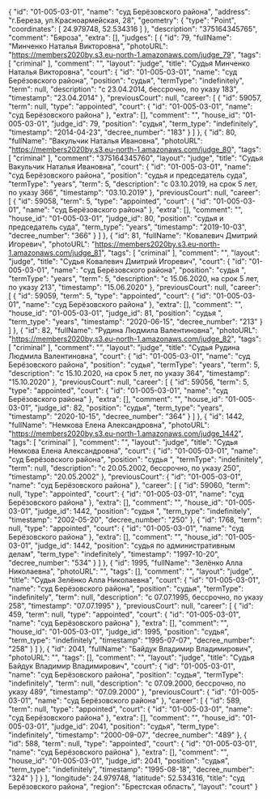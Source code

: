 {
    "id": "01-005-03-01",
    "name": "суд Берёзовского района",
    "address": "г.Береза, ул.Красноармейская, 28",
    "geometry": {
        "type": "Point",
        "coordinates": [
            24.979748,
            52.534316
        ]
    },
    "description": "375164345765",
    "comment": "Бяроза",
    "extra": [],
    "judges": [
        {
            "id": 79,
            "fullName": "Минченко Наталья Викторовна",
            "photoURL": "https://members2020by.s3.eu-north-1.amazonaws.com/judge_79",
            "tags": [
                "criminal"
            ],
            "comment": "",
            "layout": "judge",
            "title": "Судья Минченко Наталья Викторовна",
            "court": {
                "id": "01-005-03-01",
                "name": "суд Берёзовского района",
                "position": "судья",
                "termType": "indefinitely",
                "term": null,
                "description": "c 23.04.2014, бессрочно, по указу 183",
                "timestamp": "23.04.2014"
            },
            "previousCourt": null,
            "career": [
                {
                    "id": 59057,
                    "term": null,
                    "type": "appointed",
                    "court": {
                        "id": "01-005-03-01",
                        "name": "суд Берёзовского района"
                    },
                    "extra": [],
                    "comment": "",
                    "house_id": "01-005-03-01",
                    "judge_id": 79,
                    "position": "судья",
                    "term_type": "indefinitely",
                    "timestamp": "2014-04-23",
                    "decree_number": "183"
                }
            ]
        },
        {
            "id": 80,
            "fullName": "Вакульчик Наталья Ивановна",
            "photoURL": "https://members2020by.s3.eu-north-1.amazonaws.com/judge_80",
            "tags": [
                "criminal"
            ],
            "comment": "375164345760",
            "layout": "judge",
            "title": "Судья Вакульчик Наталья Ивановна",
            "court": {
                "id": "01-005-03-01",
                "name": "суд Берёзовского района",
                "position": "судья и председатель суда",
                "termType": "years",
                "term": 5,
                "description": "c 03.10.2019, на срок 5 лет, по указу 366",
                "timestamp": "03.10.2019"
            },
            "previousCourt": null,
            "career": [
                {
                    "id": 59058,
                    "term": 5,
                    "type": "appointed",
                    "court": {
                        "id": "01-005-03-01",
                        "name": "суд Берёзовского района"
                    },
                    "extra": [],
                    "comment": "",
                    "house_id": "01-005-03-01",
                    "judge_id": 80,
                    "position": "судья и председатель суда",
                    "term_type": "years",
                    "timestamp": "2019-10-03",
                    "decree_number": "366"
                }
            ]
        },
        {
            "id": 81,
            "fullName": "Ковалевич Дмитрий Игоревич",
            "photoURL": "https://members2020by.s3.eu-north-1.amazonaws.com/judge_81",
            "tags": [
                "criminal"
            ],
            "comment": "",
            "layout": "judge",
            "title": "Судья Ковалевич Дмитрий Игоревич",
            "court": {
                "id": "01-005-03-01",
                "name": "суд Берёзовского района",
                "position": "судья ",
                "termType": "years",
                "term": 5,
                "description": "c 15.06.2020, на срок 5 лет, по указу 213",
                "timestamp": "15.06.2020"
            },
            "previousCourt": null,
            "career": [
                {
                    "id": 59059,
                    "term": 5,
                    "type": "appointed",
                    "court": {
                        "id": "01-005-03-01",
                        "name": "суд Берёзовского района"
                    },
                    "extra": [],
                    "comment": "",
                    "house_id": "01-005-03-01",
                    "judge_id": 81,
                    "position": "судья ",
                    "term_type": "years",
                    "timestamp": "2020-06-15",
                    "decree_number": "213"
                }
            ]
        },
        {
            "id": 82,
            "fullName": "Рудина Людмила Валентиновна",
            "photoURL": "https://members2020by.s3.eu-north-1.amazonaws.com/judge_82",
            "tags": [
                "criminal"
            ],
            "comment": "",
            "layout": "judge",
            "title": "Судья Рудина Людмила Валентиновна",
            "court": {
                "id": "01-005-03-01",
                "name": "суд Берёзовского района",
                "position": "судья",
                "termType": "years",
                "term": 5,
                "description": "c 15.10.2020, на срок 5 лет, по указу 364",
                "timestamp": "15.10.2020"
            },
            "previousCourt": null,
            "career": [
                {
                    "id": 59056,
                    "term": 5,
                    "type": "appointed",
                    "court": {
                        "id": "01-005-03-01",
                        "name": "суд Берёзовского района"
                    },
                    "extra": [],
                    "comment": "",
                    "house_id": "01-005-03-01",
                    "judge_id": 82,
                    "position": "судья",
                    "term_type": "years",
                    "timestamp": "2020-10-15",
                    "decree_number": "364"
                }
            ]
        },
        {
            "id": 1442,
            "fullName": "Немкова Елена Александровна",
            "photoURL": "https://members2020by.s3.eu-north-1.amazonaws.com/judge_1442",
            "tags": [
                "criminal"
            ],
            "comment": "",
            "layout": "judge",
            "title": "Судья Немкова Елена Александровна",
            "court": {
                "id": "01-005-03-01",
                "name": "суд Берёзовского района",
                "position": "судья ",
                "termType": "indefinitely",
                "term": null,
                "description": "c 20.05.2002, бессрочно, по указу 250",
                "timestamp": "20.05.2002"
            },
            "previousCourt": {
                "id": "01-005-03-01",
                "name": "суд Берёзовского района"
            },
            "career": [
                {
                    "id": 59060,
                    "term": null,
                    "type": "appointed",
                    "court": {
                        "id": "01-005-03-01",
                        "name": "суд Берёзовского района"
                    },
                    "extra": [],
                    "comment": "",
                    "house_id": "01-005-03-01",
                    "judge_id": 1442,
                    "position": "судья ",
                    "term_type": "indefinitely",
                    "timestamp": "2002-05-20",
                    "decree_number": "250"
                },
                {
                    "id": 1768,
                    "term": null,
                    "type": "appointed",
                    "court": {
                        "id": "01-005-03-01",
                        "name": "суд Берёзовского района"
                    },
                    "extra": [],
                    "comment": "",
                    "house_id": "01-005-03-01",
                    "judge_id": 1442,
                    "position": "судья по административным делам",
                    "term_type": "indefinitely",
                    "timestamp": "1997-10-20",
                    "decree_number": "534"
                }
            ]
        },
        {
            "id": 1995,
            "fullName": "Зелёнко Алла Николаевна",
            "photoURL": "",
            "tags": [],
            "comment": "",
            "layout": "judge",
            "title": "Судья Зелёнко Алла Николаевна",
            "court": {
                "id": "01-005-03-01",
                "name": "суд Берёзовского района",
                "position": "судья",
                "termType": "indefinitely",
                "term": null,
                "description": "c 07.07.1995, бессрочно, по указу 258",
                "timestamp": "07.07.1995"
            },
            "previousCourt": null,
            "career": [
                {
                    "id": 459,
                    "term": null,
                    "type": "appointed",
                    "court": {
                        "id": "01-005-03-01",
                        "name": "суд Берёзовского района"
                    },
                    "extra": [],
                    "comment": "",
                    "house_id": "01-005-03-01",
                    "judge_id": 1995,
                    "position": "судья",
                    "term_type": "indefinitely",
                    "timestamp": "1995-07-07",
                    "decree_number": "258"
                }
            ]
        },
        {
            "id": 2041,
            "fullName": "Байдук Владимир Владимирович",
            "photoURL": "",
            "tags": [],
            "comment": "",
            "layout": "judge",
            "title": "Судья Байдук Владимир Владимирович",
            "court": {
                "id": "01-005-03-01",
                "name": "суд Берёзовского района",
                "position": "судья",
                "termType": "indefinitely",
                "term": null,
                "description": "c 07.09.2000, бессрочно, по указу 489",
                "timestamp": "07.09.2000"
            },
            "previousCourt": {
                "id": "01-005-03-01",
                "name": "суд Берёзовского района"
            },
            "career": [
                {
                    "id": 589,
                    "term": null,
                    "type": "appointed",
                    "court": {
                        "id": "01-005-03-01",
                        "name": "суд Берёзовского района"
                    },
                    "extra": [],
                    "comment": "",
                    "house_id": "01-005-03-01",
                    "judge_id": 2041,
                    "position": "судья",
                    "term_type": "indefinitely",
                    "timestamp": "2000-09-07",
                    "decree_number": "489"
                },
                {
                    "id": 588,
                    "term": null,
                    "type": "appointed",
                    "court": {
                        "id": "01-005-03-01",
                        "name": "суд Берёзовского района"
                    },
                    "extra": [],
                    "comment": "",
                    "house_id": "01-005-03-01",
                    "judge_id": 2041,
                    "position": "судья",
                    "term_type": "indefinitely",
                    "timestamp": "1995-08-18",
                    "decree_number": "324"
                }
            ]
        }
    ],
    "longitude": 24.979748,
    "latitude": 52.534316,
    "title": "суд Берёзовского района",
    "region": "Брестская область",
    "layout": "court"
}